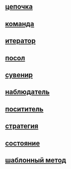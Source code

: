 ## [цепочка]()
## [команда]()
## [итератор]()
## [посол]()
## [сувенир]()
## [наблюдатель]()
## [посититель]()
## [стратегия]()
## [состояние]()
## [шаблонный метод]()
